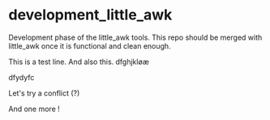 # development_little_awk

Development phase of the little_awk tools. This repo should be merged with little_awk once it is functional and clean enough.

This is a test line.
And also this.
dfghjkløæ



dfydyfc

Let's try a conflict (?)

And one more !